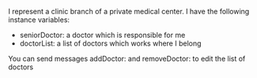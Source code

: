 I represent a clinic branch of a private medical center. I have the following instance variables:
- seniorDoctor: a doctor which is responsible for me
- doctorList: a list of doctors which works where I belong

You can send messages addDoctor: and removeDoctor: to edit the list of doctors 